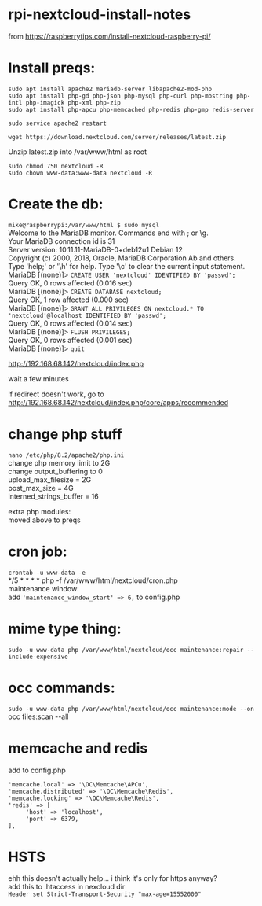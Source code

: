 # rpi-nextcloud-install-notes

from
https://raspberrytips.com/install-nextcloud-raspberry-pi/

# Install preqs:  
```sudo apt install apache2 mariadb-server libapache2-mod-php```  
```sudo apt install php-gd php-json php-mysql php-curl php-mbstring php-intl php-imagick php-xml php-zip```  
```sudo apt install php-apcu php-memcached php-redis php-gmp redis-server```

```sudo service apache2 restart```  

```wget https://download.nextcloud.com/server/releases/latest.zip```  

Unzip latest.zip into /var/www/html as root  

```sudo chmod 750 nextcloud -R```  
```sudo chown www-data:www-data nextcloud -R```  

# Create the db:    
```mike@raspberrypi:/var/www/html $ sudo mysql```  
Welcome to the MariaDB monitor.  Commands end with ; or \g.  
Your MariaDB connection id is 31  
Server version: 10.11.11-MariaDB-0+deb12u1 Debian 12   
Copyright (c) 2000, 2018, Oracle, MariaDB Corporation Ab and others.  
Type 'help;' or '\h' for help. Type '\c' to clear the current input statement.  
MariaDB [(none)]> ```CREATE USER 'nextcloud' IDENTIFIED BY 'passwd';```  
Query OK, 0 rows affected (0.016 sec)  
MariaDB [(none)]> ```CREATE DATABASE nextcloud;```  
Query OK, 1 row affected (0.000 sec)  
MariaDB [(none)]> ```GRANT ALL PRIVILEGES ON nextcloud.* TO 'nextcloud'@localhost IDENTIFIED BY 'passwd';```  
Query OK, 0 rows affected (0.014 sec)  
MariaDB [(none)]> ```FLUSH PRIVILEGES;```  
Query OK, 0 rows affected (0.001 sec)  
MariaDB [(none)]> ```quit```  

http://192.168.68.142/nextcloud/index.php  


wait a few minutes  

if redirect doesn't work, go to  
http://192.168.68.142/nextcloud/index.php/core/apps/recommended  

# change php stuff  
```nano /etc/php/8.2/apache2/php.ini```  
change php memory limit to 2G  
change output_buffering to 0  
upload_max_filesize = 2G   
post_max_size = 4G  
interned_strings_buffer = 16  

extra php modules:  
moved above to preqs

# cron job:  
```crontab -u www-data -e```  
*/5  *  *  *  * php -f /var/www/html/nextcloud/cron.php  
maintenance window:  
add ``` 'maintenance_window_start' => 6, ``` to config.php  


# mime type thing:  
```sudo -u www-data php /var/www/html/nextcloud/occ maintenance:repair --include-expensive```  



# occ commands:  
```sudo -u www-data php /var/www/html/nextcloud/occ maintenance:mode --on```  
occ files:scan --all  

# memcache and redis  
add to config.php  
```
'memcache.local' => '\OC\Memcache\APCu',
'memcache.distributed' => '\OC\Memcache\Redis',
'memcache.locking' => '\OC\Memcache\Redis',
'redis' => [
     'host' => 'localhost',
     'port' => 6379,
],  
```

# HSTS
ehh this doesn't actually help... i think it's only for https anyway?  
add this to .htaccess in nexcloud dir  
```Header set Strict-Transport-Security "max-age=15552000"```  




